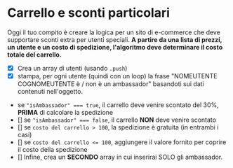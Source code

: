 # Carrello e sconti particolari

Oggi il tuo compito è creare la logica per un sito di e-commerce che deve supportare sconti extra per utenti speciali.
**A partire da una lista di prezzi, un utente e un costo di spedizione, l'algoritmo deve determinare il costo totale del carrello.**

- [x] Crea un array di utenti (usando `.push`) 
- [x] stampa, per ogni utente (quindi con un loop) la frase "NOMEUTENTE COGNOMEUTENTE è / non è un ambassador" basandoti sui dati contenuti nell'oggetto. 
- se `"isAmbassador" === true`, il carrello deve venire scontato del 30%, **PRIMA** di calcolare la spedizione
- [] se `"isAmbassador" === false`, il carrello **NON** deve venire scontato
- [] se `costo del carrello > 100`, la spedizione è gratuita (in entrambi i casi)
- [] se `costo del carrello <= 100`, aggiungere il valore fornito per coprire il costo della spedizione
- [] Infine, crea un **SECONDO** array in cui inserirai SOLO gli ambassador.



